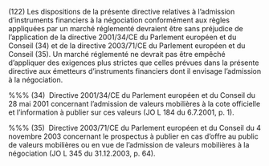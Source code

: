 (122) Les dispositions de la présente directive relatives à l’admission d’instruments financiers à la négociation conformément aux règles appliquées par un marché réglementé devraient être sans préjudice de l’application de la directive 2001/34/CE du Parlement européen et du Conseil (34) et de la directive 2003/71/CE du Parlement européen et du Conseil (35). Un marché réglementé ne devrait pas être empêché d’appliquer des exigences plus strictes que celles prévues dans la présente directive aux émetteurs d’instruments financiers dont il envisage l’admission à la négociation.

%%% (34)  Directive 2001/34/CE du Parlement européen et du Conseil du 28 mai 2001 concernant l’admission de valeurs mobilières à la cote officielle et l’information à publier sur ces valeurs (JO L 184 du 6.7.2001, p. 1).

%%% (35)  Directive 2003/71/CE du Parlement européen et du Conseil du 4 novembre 2003 concernant le prospectus à publier en cas d’offre au public de valeurs mobilières ou en vue de l’admission de valeurs mobilières à la négociation (JO L 345 du 31.12.2003, p. 64).